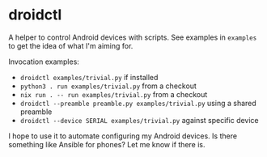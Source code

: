# droidctl

A helper to control Android devices with scripts.
See examples in `examples` to get the idea of what I'm aiming for.

Invocation examples:
* `droidctl examples/trivial.py` if installed
* `python3 . run examples/trivial.py` from a checkout
* `nix run . -- run examples/trivial.py` from a checkout
* `droidctl --preamble preamble.py examples/trivial.py` using a shared preamble
* `droidctl --device SERIAL examples/trivial.py` against specific device

I hope to use it to automate configuring my Android devices.
Is there something like Ansible for phones? Let me know if there is.

